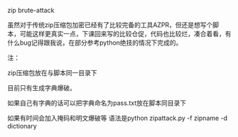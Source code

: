 zip brute-attack

虽然对于传统zip压缩包加密已经有了比较完备的工具AZPR，但还是想写个脚本，可能这样更真实一点，下课回来写的比较仓促，代码也比较烂，凑合着看，有什么bug记得跟我说，在部分参考python绝技的情况下完成的。

注：

zip压缩包放在与脚本同一目录下

目前只有生成字典爆破。

如果自己有字典的话可以把字典命名为pass.txt放在脚本同目录下

如果有时间会加入掩码和明文爆破等
语法是python zipattack.py -f zipname -d  dictionary
